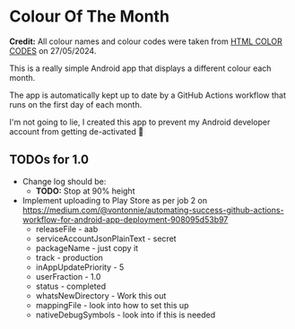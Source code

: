 # Colour Of The Month

**Credit:** All colour names and colour codes were taken from [HTML COLOR CODES](https://htmlcolorcodes.com/color-names/) on 27/05/2024.

This is a really simple Android app that displays a different colour each month.

The app is automatically kept up to date by a GitHub Actions workflow that runs on the first day of each month.

I'm not going to lie, I created this app to prevent my Android developer account from getting de-activated 🙂

## TODOs for 1.0

* Change log should be:
  * **TODO:** Stop at 90% height
* Implement uploading to Play Store as per job 2 on <https://medium.com/@vontonnie/automating-success-github-actions-workflow-for-android-app-deployment-908095d53b97>
  * releaseFile - aab
  * serviceAccountJsonPlainText - secret
  * packageName - just copy it
  * track - production
  * inAppUpdatePriority - 5
  * userFraction - 1.0
  * status - completed
  * whatsNewDirectory - Work this out
  * mappingFile - look into how to set this up
  * nativeDebugSymbols - look into if this is needed
